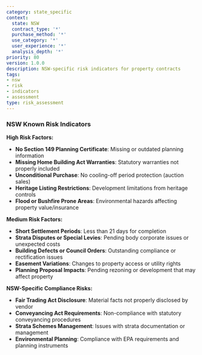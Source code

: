 ```yaml
---
category: state_specific
context:
  state: NSW
  contract_type: '*'
  purchase_method: '*'
  use_category: '*'
  user_experience: '*'
  analysis_depth: '*'
priority: 80
version: 1.0.0
description: NSW-specific risk indicators for property contracts
tags:
- nsw
- risk
- indicators
- assessment
type: risk_assessment
---
```


### NSW Known Risk Indicators

**High Risk Factors:**
- **No Section 149 Planning Certificate**: Missing or outdated planning information
- **Missing Home Building Act Warranties**: Statutory warranties not properly included
- **Unconditional Purchase**: No cooling-off period protection (auction sales)
- **Heritage Listing Restrictions**: Development limitations from heritage controls
- **Flood or Bushfire Prone Areas**: Environmental hazards affecting property value/insurance

**Medium Risk Factors:**
- **Short Settlement Periods**: Less than 21 days for completion
- **Strata Disputes or Special Levies**: Pending body corporate issues or unexpected costs
- **Building Defects or Council Orders**: Outstanding compliance or rectification issues
- **Easement Variations**: Changes to property access or utility rights
- **Planning Proposal Impacts**: Pending rezoning or development that may affect property

**NSW-Specific Compliance Risks:**
- **Fair Trading Act Disclosure**: Material facts not properly disclosed by vendor
- **Conveyancing Act Requirements**: Non-compliance with statutory conveyancing procedures
- **Strata Schemes Management**: Issues with strata documentation or management
- **Environmental Planning**: Compliance with EPA requirements and planning instruments